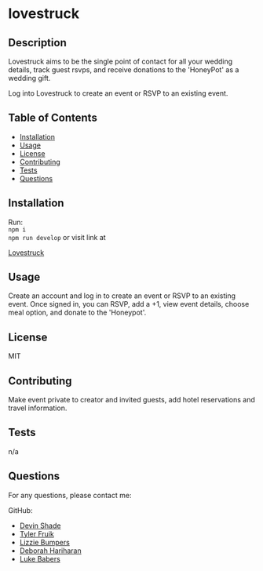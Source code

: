 # lovestruck
  ## Description

  Lovestruck aims to be the single point of contact for all your wedding details, track guest rsvps, and receive donations to the 'HoneyPot' as a wedding gift.
  
  Log into Lovestruck to create an event or RSVP to an existing event.
  
  ## Table of Contents
  
  - [Installation](#installation)
  - [Usage](#usage)
  - [License](#license)
  - [Contributing](#contributing)
  - [Tests](#tests)
  - [Questions](#questions)
  
  ## Installation
  
 Run: <br>
 ``npm i`` <br>
 ``npm run develop``
 or visit link at
 <!-- TODO: insert deployed app -->
 [Lovestruck]("")
  
  ## Usage
  
  Create an account and log in to create an event or RSVP to an existing event. Once signed in, you can RSVP, add a +1, view event details,  choose meal option, and donate to the 'Honeypot'.
  
  ## License
  
  MIT
  
  ## Contributing
  
 Make event private to creator and invited guests, add hotel reservations and travel information.
  
  ## Tests
  
  n/a
  
  ## Questions
  
  For any questions, please contact me:
  
  GitHub:
  * [Devin Shade]("https://github.com/devinshade") 
  * [Tyler Fruik]("https://github.com/tylerFruik")
  * [Lizzie Bumpers]("https://github.com/laude-noctis")
  * [Deborah Hariharan]("https://github.com/Luwylbab")
  * [Luke Babers]("https://github.com/Luwylbab")